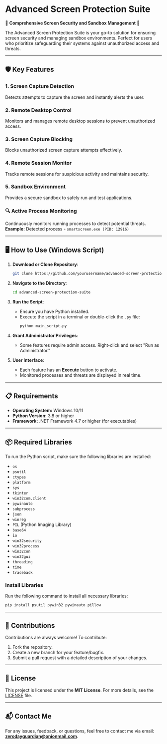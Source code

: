 # Advanced Screen Protection Suite

🚀 **Comprehensive Screen Security and Sandbox Management** 🚀

The Advanced Screen Protection Suite is your go-to solution for ensuring screen security and managing sandbox environments. Perfect for users who prioritize safeguarding their systems against unauthorized access and threats.

---

## 🛡️ Key Features

### 1. Screen Capture Detection
Detects attempts to capture the screen and instantly alerts the user.

### 2. Remote Desktop Control
Monitors and manages remote desktop sessions to prevent unauthorized access.

### 3. Screen Capture Blocking
Blocks unauthorized screen capture attempts effectively.

### 4. Remote Session Monitor
Tracks remote sessions for suspicious activity and maintains security.

### 5. Sandbox Environment
Provides a secure sandbox to safely run and test applications.

### 🔍 Active Process Monitoring
Continuously monitors running processes to detect potential threats.  
**Example:** Detected process - `smartscreen.exe (PID: 12916)`

---

## 🖥️ How to Use (Windows Script)

1. **Download or Clone Repository**:
   ```bash
   git clone https://github.com/yourusername/advanced-screen-protection-suite.git
   ```

2. **Navigate to the Directory**:
   ```bash
   cd advanced-screen-protection-suite
   ```

3. **Run the Script**:
   - Ensure you have Python installed.
   - Execute the script in a terminal or double-click the `.py` file:
     ```bash
     python main_script.py
     ```

4. **Grant Administrator Privileges**:
   - Some features require admin access. Right-click and select "Run as Administrator."

5. **User Interface**:
   - Each feature has an **Execute** button to activate.
   - Monitored processes and threats are displayed in real time.

---

## 📋 Requirements

- **Operating System:** Windows 10/11
- **Python Version:** 3.8 or higher
- **Framework:** .NET Framework 4.7 or higher (for executables)

---

## 📦 Required Libraries

To run the Python script, make sure the following libraries are installed:

- `os`
- `psutil`
- `ctypes`
- `platform`
- `sys`
- `tkinter`
- `win32com.client`
- `pywinauto`
- `subprocess`
- `json`
- `winreg`
- `PIL` (Python Imaging Library)
- `base64`
- `io`
- `win32security`
- `win32process`
- `win32con`
- `win32gui`
- `threading`
- `time`
- `traceback`

### Install Libraries
Run the following command to install all necessary libraries:

```bash
pip install psutil pywin32 pywinauto pillow
```

---

## 🤝 Contributions

Contributions are always welcome! To contribute:
1. Fork the repository.
2. Create a new branch for your feature/bugfix.
3. Submit a pull request with a detailed description of your changes.

---

## 📜 License

This project is licensed under the **MIT License**. For more details, see the [LICENSE](LICENSE) file.

---

## 📬 Contact Me

For any issues, feedback, or questions, feel free to contact me via email: **zerodayguardian@onionmail.com**.
